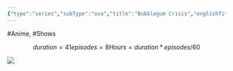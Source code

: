 ```yaml
---
{"type":"series","subType":"ova","title":"Bubblegum Crisis","englishTitle":"Bubblegum Crisis","year":1987,"dataSource":"MALAPI","url":"https://myanimelist.net/anime/1347/Bubblegum_Crisis","id":1347,"genres":["Adventure","Sci-Fi"],"studios":["AIC","Artmic"],"episodes":8,"duration":"41 min per ep","onlineRating":7.31,"actors":null,"image":"https://cdn.myanimelist.net/images/anime/5/27361.jpg","released":true,"streamingServices":null,"airing":false,"airedFrom":"25/02/1987","airedTo":"30/01/1991","watched":true,"lastWatched":"","personalRating":0,"tags":["mediaDB/tv/series"],"dg-publish":true,"permalink":"/media-db/series/bubblegum-crisis-1987/","dgPassFrontmatter":true,"noteIcon":"3","created":"2023-11-14T21:08:36.263+05:30","updated":"2023-12-10T09:40:45.071+05:30"}
---
```


#Anime, #Shows 
```math
duration = 41
episodes = 8
Hours = duration * episodes / 60
```
<img src="https://cdn.myanimelist.net/images/anime/5/27361.jpg">